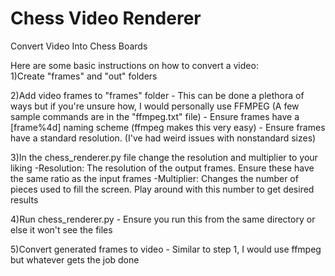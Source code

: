 # Chess Video Renderer
 Convert Video Into Chess Boards 

Here are some basic instructions on how to convert a video:  
1)Create "frames" and "out" folders 

2)Add video frames to "frames" folder
	- This can be done a plethora of ways but if you're unsure how, I would personally use FFMPEG (A few sample commands are in the "ffmpeg.txt" file)
	- Ensure frames have a [frame%4d] naming scheme (ffmpeg makes this very easy)
	- Ensure frames have a standard resolution. (I've had weird issues with nonstandard sizes) 

3)In the chess_renderer.py file change the resolution and multiplier to your liking
	-Resolution: The resolution of the output frames. Ensure these have the same ratio as the input frames
	-Multiplier: Changes the number of pieces used to fill the screen. Play around with this number to get desired results 

4)Run chess_renderer.py
	- Ensure you run this from the same directory or else it won't see the files 

5)Convert generated frames to video
	- Similar to step 1, I would use ffmpeg but whatever gets the job done 

